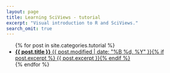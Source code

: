 ```yaml
---
layout: page
title: Learning SciViews - tutorial
excerpt: "Visual introduction to R and SciViews."
search_omit: true
---
```


<ul class="post-list">
{% for post in site.categories.tutorial %} 
  <li><article><a href="{{ site.url }}{{ post.url }}"><b>{{ post.title }}</b> <span class="entry-date"><time datetime="{{ post.modified | to_xmlschema }}T00:00:00-00:00">{{ post.modified | date: "%B %d, %Y" }}</time></span>{% if post.excerpt %} <span class="excerpt">{{ post.excerpt }}</span>{% endif %}</a></article></li>
{% endfor %}
</ul>
